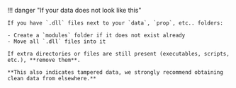 !!! danger "If your data does not look like this"

    If you have `.dll` files next to your `data`, `prop`, etc.. folders:

    - Create a `modules` folder if it does not exist already
    - Move all `.dll` files into it

    If extra directories or files are still present (executables, scripts, etc.), **remove them**.

    **This also indicates tampered data, we strongly recommend obtaining clean data from elsewhere.**